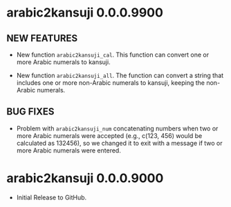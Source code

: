 # arabic2kansuji 0.0.0.9900

## NEW FEATURES

* New function `arabic2kansuji_cal`. This function can convert one or more Arabic numerals to kansuji.

* New function `arabic2kansuji_all`. The function can  convert a string that includes one or more non-Arabic numerals to kansuji, keeping the non-Arabic numerals.

## BUG FIXES

* Problem with `arabic2kansuji_num` concatenating numbers when two or more Arabic numerals were accepted (e.g., c(123, 456) would be calculated as 132456), so we changed it to exit with a message if two or more Arabic numerals were entered.

# arabic2kansuji 0.0.0.9000

* Initial Release to GitHub.
